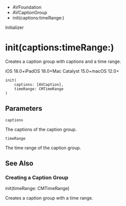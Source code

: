 

- AVFoundation
- AVCaptionGroup
-  init(captions:timeRange:) 

Initializer

# init(captions:timeRange:)

Creates a caption group with captions and a time range.

iOS 18.0+iPadOS 18.0+Mac Catalyst 15.0+macOS 12.0+

``` source
init(
    captions: [AVCaption],
    timeRange: CMTimeRange
)
```

## Parameters 

`captions`  

The captions of the caption group.

`timeRange`  

The time range of the caption group.

## See Also

### Creating a Caption Group

init(timeRange: CMTimeRange)

Creates a caption group with a time range.

